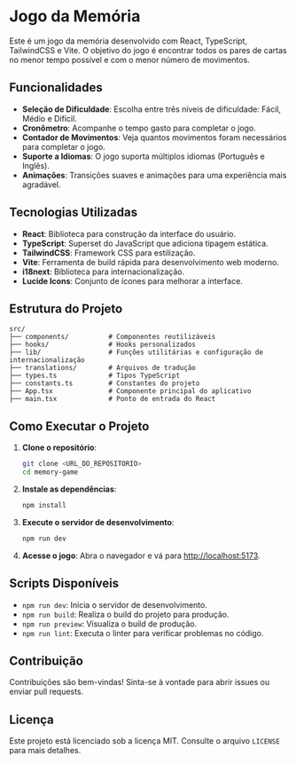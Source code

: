 # Jogo da Memória

Este é um jogo da memória desenvolvido com React, TypeScript, TailwindCSS e Vite. O objetivo do jogo é encontrar todos os pares de cartas no menor tempo possível e com o menor número de movimentos.

## Funcionalidades

- **Seleção de Dificuldade**: Escolha entre três níveis de dificuldade: Fácil, Médio e Difícil.
- **Cronômetro**: Acompanhe o tempo gasto para completar o jogo.
- **Contador de Movimentos**: Veja quantos movimentos foram necessários para completar o jogo.
- **Suporte a Idiomas**: O jogo suporta múltiplos idiomas (Português e Inglês).
- **Animações**: Transições suaves e animações para uma experiência mais agradável.

## Tecnologias Utilizadas

- **React**: Biblioteca para construção da interface do usuário.
- **TypeScript**: Superset do JavaScript que adiciona tipagem estática.
- **TailwindCSS**: Framework CSS para estilização.
- **Vite**: Ferramenta de build rápida para desenvolvimento web moderno.
- **i18next**: Biblioteca para internacionalização.
- **Lucide Icons**: Conjunto de ícones para melhorar a interface.

## Estrutura do Projeto

```plaintext
src/
├── components/          # Componentes reutilizáveis
├── hooks/               # Hooks personalizados
├── lib/                 # Funções utilitárias e configuração de internacionalização
├── translations/        # Arquivos de tradução
├── types.ts             # Tipos TypeScript
├── constants.ts         # Constantes do projeto
├── App.tsx              # Componente principal do aplicativo
├── main.tsx             # Ponto de entrada do React
```

## Como Executar o Projeto

1. **Clone o repositório**:

   ```bash
   git clone <URL_DO_REPOSITORIO>
   cd memory-game
   ```

2. **Instale as dependências**:

   ```bash
   npm install
   ```

3. **Execute o servidor de desenvolvimento**:

   ```bash
   npm run dev
   ```

4. **Acesse o jogo**:
   Abra o navegador e vá para [http://localhost:5173](http://localhost:5173).

## Scripts Disponíveis

- `npm run dev`: Inicia o servidor de desenvolvimento.
- `npm run build`: Realiza o build do projeto para produção.
- `npm run preview`: Visualiza o build de produção.
- `npm run lint`: Executa o linter para verificar problemas no código.

## Contribuição

Contribuições são bem-vindas! Sinta-se à vontade para abrir issues ou enviar pull requests.

## Licença

Este projeto está licenciado sob a licença MIT. Consulte o arquivo `LICENSE` para mais detalhes.
